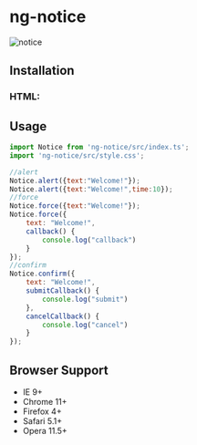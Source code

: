 # ng-notice
![notice](https://user-images.githubusercontent.com/1193966/30494813-26a55408-9a7c-11e7-875b-ef8c59cd7302.png)

## Installation
### HTML:

## Usage
```js
import Notice from 'ng-notice/src/index.ts';
import 'ng-notice/src/style.css';
```

```js
//alert
Notice.alert({text:"Welcome!"});
Notice.alert({text:"Welcome!",time:10});
//force
Notice.force({text:"Welcome!"});
Notice.force({
    text: "Welcome!",
    callback() {
        console.log("callback")
    }
});
//confirm
Notice.confirm({
    text: "Welcome!",
    submitCallback() {
        console.log("submit")
    },
    cancelCallback() {
        console.log("cancel")
    }
});
```
## Browser Support
* IE 9+
* Chrome 11+
* Firefox 4+
* Safari 5.1+
* Opera 11.5+
